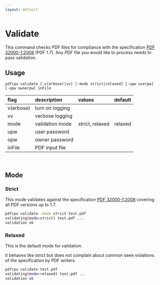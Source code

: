 ```yaml
---
layout: default
---
```


# Validate

This command checks PDF files for compliance with the specification [PDF 32000-1:2008](https://www.adobe.com/content/dam/acom/en/devnet/pdf/pdfs/PDF32000_2008.pdf) (PDF 1.7). Any PDF file you would like to process needs to pass validation.

## Usage

```
pdfcpu validate [-v(erbose)|vv] [-mode strict|relaxed] [-upw userpw] [-opw ownerpw] inFile
```

| flag         | description     | values | default
|:-------------|:----------------|:-------|--------
| v(erbose)    | turn on logging |
| vv           | verbose logging |
| mode         | validation mode | strict, relaxed | relaxed
| upw          | user password   |  
| opw          | owner password  |
| inFile       | PDF input file  |


<br>

## Mode

### Strict

This mode validates against the specification [PDF 32000-1:2008](https://www.adobe.com/content/dam/acom/en/devnet/pdf/pdfs/PDF32000_2008.pdf) covering all PDF versions up to 1.7.

```sh
pdfcpu validate -mode strict test.pdf
validating(mode=strict) test.pdf ...
validation ok
```

### Relaxed

This is the default mode for validation.

It behaves like strict but does not complain about common seen violations of the specification by PDF writers.

```sh
pdfcpu validate test.pdf
validating(mode=relaxed) test.pdf ...
validation ok
```